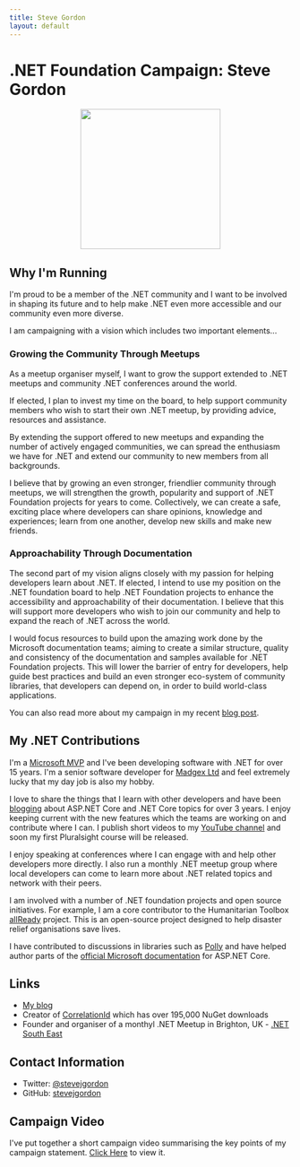 ```yaml
---
title: Steve Gordon
layout: default
---
```


# .NET Foundation Campaign: Steve Gordon

<div align="center">
  <img src="https://user-images.githubusercontent.com/3669103/53630658-7dd49700-3c08-11e9-8329-d5d6f27264c2.png" width="250" />
</div>

## Why I'm Running
I'm proud to be a member of the .NET community and I want to be involved in shaping its future and to help make .NET even more accessible and our community even more diverse.

I am campaigning with a vision which includes two important elements...

### Growing the Community Through Meetups

As a meetup organiser myself, I want to grow the support extended to .NET meetups and community .NET conferences around the world.

If elected, I plan to invest my time on the board, to help support community members who wish to start their own .NET meetup, by providing advice, resources and assistance.

By extending the support offered to new meetups and expanding the number of actively engaged communities, we can spread the enthusiasm we have for .NET and extend our community to new members from all backgrounds.

I believe that by growing an even stronger, friendlier community through meetups, we will strengthen the growth, popularity and support of .NET Foundation projects for years to come. Collectively, we can create a safe, exciting place where developers can share opinions, knowledge and experiences; learn from one another, develop new skills and make new friends.

### Approachability Through Documentation

The second part of my vision aligns closely with my passion for helping developers learn about .NET. If elected, I intend to use my position on the .NET foundation board to help .NET Foundation projects to enhance the accessibility and approachability of their documentation. I believe that this will support more developers who wish to join our community and help to expand the reach of .NET across the world.

I would focus resources to build upon the amazing work done by the Microsoft documentation teams; aiming to create a similar structure, quality and consistency of the documentation and samples available for .NET Foundation projects. This will lower the barrier of entry for developers, help guide best practices and build an even stronger eco-system of community libraries, that developers can depend on, in order to build world-class applications.

You can also read more about my campaign in my recent [blog post](https://www.stevejgordon.co.uk/campaigning-for-a-dotnet-foundation-board-seat).

## My .NET Contributions
I'm a [Microsoft MVP](https://mvp.microsoft.com/en-us/PublicProfile/5002866?fullName=Steve%20Gordon) and I've been developing software with .NET for over 15 years. I'm a senior software developer for [Madgex Ltd](https://www.madgex.com) and feel extremely lucky that my day job is also my hobby.

I love to share the things that I learn with other developers and have been [blogging](https://www.stevejgordon.co.uk) about ASP.NET Core and .NET Core topics for over 3 years. I enjoy keeping current with the new features which the teams are working on and contribute where I can. I publish short videos to my [YouTube channel](https://www.youtube.com/c/stevegordon) and soon my first Pluralsight course will be released.

I enjoy speaking at conferences where I can engage with and help other developers more directly. I also run a monthly .NET meetup group where local developers can come to learn more about .NET related topics and network with their peers.

I am involved with a number of .NET foundation projects and open source initiatives. For example, I am a core contributor to the Humanitarian Toolbox [allReady](https://github.com/HTBox/allReady) project. This is an open-source project designed to help disaster relief organisations save lives.

I have contributed to discussions in libraries such as [Polly](https://github.com/App-vNext/Polly) and have helped author parts of the [official Microsoft documentation](https://docs.microsoft.com/en-us/aspnet/core/fundamentals/http-requests?view=aspnetcore-2.2) for ASP.NET Core.

## Links
* [My blog](https://www.stevejgordon.co.uk)
* Creator of [CorrelationId](https://github.com/stevejgordon/CorrelationId) which has over 195,000 NuGet downloads
* Founder and organiser of a monthyl .NET Meetup in Brighton, UK - [.NET South East](https://www.meetup.com/dotnetsoutheast)

## Contact Information
* Twitter: [@stevejgordon](https://twitter.com/stevejgordon)
* GitHub: [stevejgordon](https://github.com/stevejgordon)

## Campaign Video

I've put together a short campaign video summarising the key points of my campaign statement. [Click Here](https://youtu.be/WRWmMfZMMIw) to view it.
